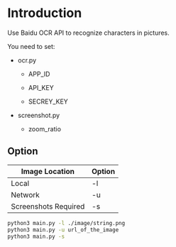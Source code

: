 # Introduction
Use Baidu OCR API to recognize characters in pictures.

You need to set:

  + ocr.py

    - APP_ID

    - API_KEY

    - SECREY_KEY

  + screenshot.py

    - zoom_ratio

## Option

| Image Location | Option |
| -------------- | ------ |
| Local | -l |
| Network | -u |
| Screenshots Required | -s |

```sh
python3 main.py -l ./image/string.png
python3 main.py -u url_of_the_image
python3 main.py -s
```
